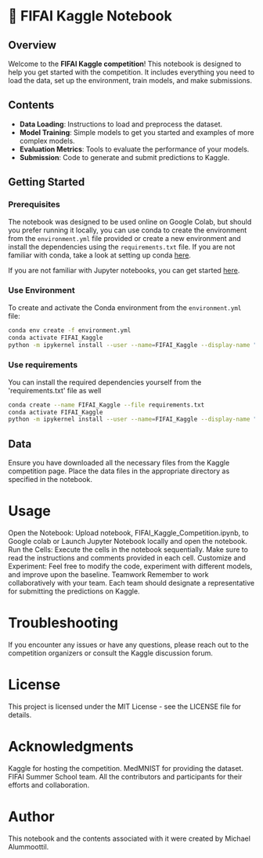 # 📘 FIFAI Kaggle Notebook

## Overview

Welcome to the **FIFAI Kaggle competition**! This notebook is designed to help you get started with the competition. It includes everything you need to load the data, set up the environment, train models, and make submissions.

## Contents

- **Data Loading**: Instructions to load and preprocess the dataset.
- **Model Training**: Simple models to get you started and examples of more complex models.
- **Evaluation Metrics**: Tools to evaluate the performance of your models.
- **Submission**: Code to generate and submit predictions to Kaggle.

## Getting Started

### Prerequisites

The notebook was designed to be used online on Google Colab, but should you prefer running it locally, you can use conda to create the environment from the `environment.yml` file provided or create a new environment and install the dependencies using the `requirements.txt` file. If you are not familiar with conda, take a look at setting up conda [here](https://docs.conda.io/projects/conda/en/latest/user-guide/install/index.html).

If you are not familiar with Jupyter notebooks, you can get started [here](https://jupyter.org/install).

### Use Environment

To create and activate the Conda environment from the `environment.yml` file:

```sh
conda env create -f environment.yml
conda activate FIFAI_Kaggle
python -m ipykernel install --user --name=FIFAI_Kaggle --display-name "FIFAI_Kaggle"
```

### Use requirements
You can install the required dependencies yourself from the 'requirements.txt' file as well

```sh
conda create --name FIFAI_Kaggle --file requirements.txt
conda activate FIFAI_Kaggle
python -m ipykernel install --user --name=FIFAI_Kaggle --display-name "FIFAI_Kaggle"
```

## Data
Ensure you have downloaded all the necessary files from the Kaggle competition page. Place the data files in the appropriate directory as specified in the notebook.

# Usage
Open the Notebook: Upload notebook, FIFAI_Kaggle_Competition.ipynb, to Google colab or Launch Jupyter Notebook locally and open the notebook.
Run the Cells: Execute the cells in the notebook sequentially. Make sure to read the instructions and comments provided in each cell.
Customize and Experiment: Feel free to modify the code, experiment with different models, and improve upon the baseline.
Teamwork
Remember to work collaboratively with your team. Each team should designate a representative for submitting the predictions on Kaggle.

# Troubleshooting
If you encounter any issues or have any questions, please reach out to the competition organizers or consult the Kaggle discussion forum.

# License
This project is licensed under the MIT License - see the LICENSE file for details.

# Acknowledgments
Kaggle for hosting the competition.
MedMNIST for providing the dataset.
FIFAI Summer School team.
All the contributors and participants for their efforts and collaboration.

# Author
This notebook and the contents associated with it were created by Michael Alummoottil.